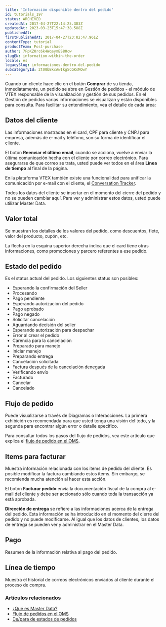 ```yaml
---
title: 'Información disponible dentro del pedido'
id: tutorials_197
status: ARCHIVED
createdAt: 2017-04-27T22:14:25.383Z
updatedAt: 2023-03-23T15:47:38.588Z
publishedAt: 
firstPublishedAt: 2017-04-27T23:02:47.961Z
contentType: tutorial
productTeam: Post-purchase
author: 7FpKZ0rc6k4WqeymES80cw
slugEN: information-within-the-order
locale: es
legacySlug: informaciones-dentro-del-pedido
subcategoryId: 2t00bBkcAwIkgSCGKsMOwY
---
```


Cuando un cliente hace clic en el botón __Comprar__ de su tienda, inmediatamente, un pedido se abre en Gestión de pedidos - el módulo de VTEX responsable de la visualización y gestión de sus pedidos. En el Gestión de pedidos varias informaciones se visualizan y están disponibles para consulta. Para facilitar su entendimiento, vea el detalle de cada área:

## Datos del cliente

Las informaciones mostradas en el card, CPF para cliente y CNPJ para empresa, además de e-mail y teléfono, son su forma de identificar el cliente.

El botón __Reenviar el último email__, cuando se acciona, vuelve a enviar la última comunicación hecha con el cliente por correo electrónico. Para asegurarse de que correo se trata, usted puede ver todos en el área __Línea de tiempo__ al final de la página.

En la plataforma VTEX también existe una funcionalidad para unificar la comunicación por e-mail con el cliente, el [Conversation Tracker](/es/tutorial/conversation-tracker).

Todos los datos del cliente se insertar en el momento del cierre del pedido y no se pueden cambiar aquí. Para ver y administrar estos datos, usted puede utilizar Master Data.

## Valor total

Se muestran los detalles de los valores del pedido, como descuentos, flete, valor del producto, cupón, etc.

La flecha en la esquina superior derecha indica que el card tiene otras informaciones, como promociones y parcero referentes a ese pedido.

## Estado del pedido

Es el status actual del pedido. Los siguientes status son posibles:

- Esperando la confirmación del Seller
- Procesando
- Pago pendiente
- Esperando autorización del pedido
- Pago aprobado
- Pago negado
- Solicitar cancelación
- Aguardando decisión del seller
- Esperando autorización para despachar
- Error al crear el pedido
- Carencia para la cancelación
- Preparado para manejo
- Iniciar manejo
- Preparando entrega
- Cancelación solicitada
- Factura después de la cancelación denegada
- Verificando envío
- Facturado
- Cancelar
- Cancelado

## Flujo de pedido

Puede visualizarse a través de Diagramas o Interacciones. La primera exhibición es recomendada para que usted tenga una visión del todo, y la segunda para encontrar algún error o detalle epecífico.

Para consultar todos los pasos del flujo de pedidos, vea este artículo que explica el [flujo de pedido en el OMS](/es/tutorial/flujo-de-pedido-en-el-oms).

## Items para facturar

Muestra información relacionada con los items de pedido del cliente. Es posible modificar la factura cambiando estos items. Sin embargo, se recomienda mucha atención al hacer esta acción.

El botón __Facturar pedido__ envía la documentación fiscal de la compra al e-mail del cliente y debe ser accionado sólo cuando toda la transacción ya está aprobada.

**Dirección de entrega** se refiere a las informaciones acerca de la entrega del pedido. Esta información se ha introducido en el momento del cierre del pedido y no puede modificarse. Al igual que los datos de clientes, los datos de entrega se pueden ver y administrar en el Master Data.

## Pago

Resumen de la información relativa al pago del pedido.

## Línea de tiempo

Muestra el historial de correos electrónicos enviados al cliente durante el proceso de compra.

### Artículos relacionados
- [¿Qué es Master Data?](/en/tutorial/que-es-master-data)
- [Flujo de pedidos en el OMS](/es/tutorial/flujo-de-pedido-en-el-oms)
- [De/para de estados de pedidos](/es/tutorial/tabla-de-estados-de-pedidos-oms--frequentlyAskedQuestions_773)
